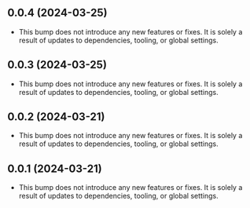 ## 0.0.4 (2024-03-25)


- This bump does not introduce any new features or fixes. It is solely a result of updates to dependencies, tooling, or global settings.
## 0.0.3 (2024-03-25)


- This bump does not introduce any new features or fixes. It is solely a result of updates to dependencies, tooling, or global settings.
## 0.0.2 (2024-03-21)


- This bump does not introduce any new features or fixes. It is solely a result of updates to dependencies, tooling, or global settings.
## 0.0.1 (2024-03-21)


- This bump does not introduce any new features or fixes. It is solely a result of updates to dependencies, tooling, or global settings.